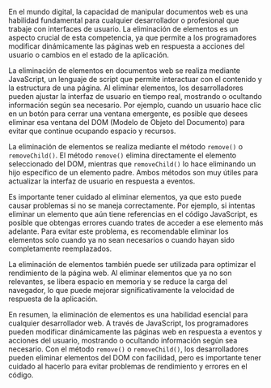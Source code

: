 En el mundo digital, la capacidad de manipular documentos web es una habilidad fundamental para cualquier desarrollador o profesional que trabaje con interfaces de usuario. La eliminación de elementos es un aspecto crucial de esta competencia, ya que permite a los programadores modificar dinámicamente las páginas web en respuesta a acciones del usuario o cambios en el estado de la aplicación.

La eliminación de elementos en documentos web se realiza mediante JavaScript, un lenguaje de script que permite interactuar con el contenido y la estructura de una página. Al eliminar elementos, los desarrolladores pueden ajustar la interfaz de usuario en tiempo real, mostrando o ocultando información según sea necesario. Por ejemplo, cuando un usuario hace clic en un botón para cerrar una ventana emergente, es posible que desees eliminar esa ventana del DOM (Modelo de Objeto del Documento) para evitar que continue ocupando espacio y recursos.

La eliminación de elementos se realiza mediante el método `remove()` o `removeChild()`. El método `remove()` elimina directamente el elemento seleccionado del DOM, mientras que `removeChild()` lo hace eliminando un hijo específico de un elemento padre. Ambos métodos son muy útiles para actualizar la interfaz de usuario en respuesta a eventos.

Es importante tener cuidado al eliminar elementos, ya que esto puede causar problemas si no se maneja correctamente. Por ejemplo, si intentas eliminar un elemento que aún tiene referencias en el código JavaScript, es posible que obtengas errores cuando trates de acceder a ese elemento más adelante. Para evitar este problema, es recomendable eliminar los elementos solo cuando ya no sean necesarios o cuando hayan sido completamente reemplazados.

La eliminación de elementos también puede ser utilizada para optimizar el rendimiento de la página web. Al eliminar elementos que ya no son relevantes, se libera espacio en memoria y se reduce la carga del navegador, lo que puede mejorar significativamente la velocidad de respuesta de la aplicación.

En resumen, la eliminación de elementos es una habilidad esencial para cualquier desarrollador web. A través de JavaScript, los programadores pueden modificar dinámicamente las páginas web en respuesta a eventos y acciones del usuario, mostrando o ocultando información según sea necesario. Con el método `remove()` o `removeChild()`, los desarrolladores pueden eliminar elementos del DOM con facilidad, pero es importante tener cuidado al hacerlo para evitar problemas de rendimiento y errores en el código.
